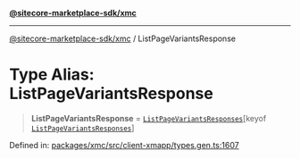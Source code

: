 [**@sitecore-marketplace-sdk/xmc**](../README.md)

***

[@sitecore-marketplace-sdk/xmc](../README.md) / ListPageVariantsResponse

# Type Alias: ListPageVariantsResponse

> **ListPageVariantsResponse** = [`ListPageVariantsResponses`](ListPageVariantsResponses.md)\[keyof [`ListPageVariantsResponses`](ListPageVariantsResponses.md)\]

Defined in: [packages/xmc/src/client-xmapp/types.gen.ts:1607](https://github.com/Sitecore/sitecore-marketplace-sdk/blob/af886e6134b8d1079ef5b8ef70b7eb2f1d9c8aeb/packages/xmc/src/client-xmapp/types.gen.ts#L1607)
